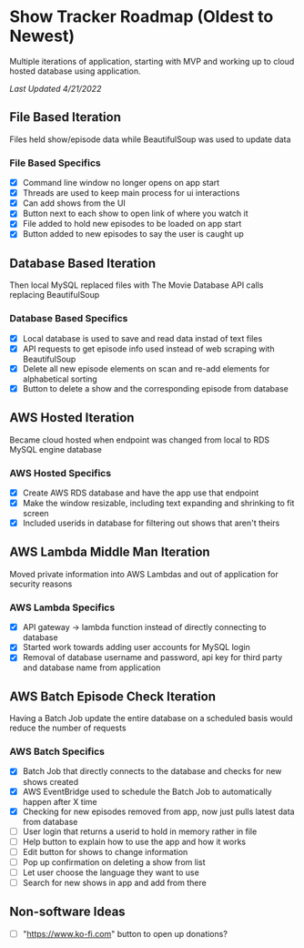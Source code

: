 # Show Tracker Roadmap (Oldest to Newest)
Multiple iterations of application, starting with MVP and working up to cloud hosted database using application.

*Last Updated 4/21/2022*

## File Based Iteration
Files held show/episode data while BeautifulSoup was used to update data

### File Based Specifics
- [x] Command line window no longer opens on app start
- [x] Threads are used to keep main process for ui interactions
- [x] Can add shows from the UI
- [x] Button next to each show to open link of where you watch it
- [x] File added to hold new episodes to be loaded on app start
- [x] Button added to new episodes to say the user is caught up

## Database Based Iteration
Then local MySQL replaced files with The Movie Database API calls replacing BeautifulSoup

### Database Based Specifics
- [x] Local database is used to save and read data instad of text files
- [x] API requests to get episode info used instead of web scraping with BeautifulSoup
- [x] Delete all new episode elements on scan and re-add elements for alphabetical sorting
- [x] Button to delete a show and the corresponding episode from database 

## AWS Hosted Iteration
Became cloud hosted when endpoint was changed from local to RDS MySQL engine database

### AWS Hosted Specifics
- [x] Create AWS RDS database and have the app use that endpoint
- [x] Make the window resizable, including text expanding and shrinking to fit screen
- [x] Included userids in database for filtering out shows that aren't theirs

## AWS Lambda Middle Man Iteration
Moved private information into AWS Lambdas and out of application for security reasons

### AWS Lambda Specifics
- [x] API gateway -> lambda function instead of directly connecting to database
- [x] Started work towards adding user accounts for MySQL login
- [x] Removal of database username and password, api key for third party and database name from application

## AWS Batch Episode Check Iteration
Having a Batch Job update the entire database on a scheduled basis would reduce the number of requests

### AWS Batch Specifics
- [x] Batch Job that directly connects to the database and checks for new shows created
- [x] AWS EventBridge used to schedule the Batch Job to automatically happen after X time
- [x] Checking for new episodes removed from app, now just pulls latest data from database
- [ ] User login that returns a userid to hold in memory rather in file
- [ ] Help button to explain how to use the app and how it works
- [ ] Edit button for shows to change information
- [ ] Pop up confirmation on deleting a show from list
- [ ] Let user choose the language they want to use
- [ ] Search for new shows in app and add from there

## Non-software Ideas
- [ ] "https://www.ko-fi.com" button to open up donations?

